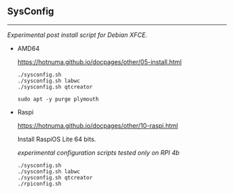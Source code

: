 <link href="style.css" rel="stylesheet"></link>

## SysConfig

---

*Experimental post install script for Debian XFCE.*

* AMD64
    
    https://hotnuma.github.io/docpages/other/05-install.html  

    ```
    ./sysconfig.sh
    ./sysconfig.sh labwc
    ./sysconfig.sh qtcreator
    ```
    
    `sudo apt -y purge plymouth`
    
* Raspi

    https://hotnuma.github.io/docpages/other/10-raspi.html  
    
    Install RaspiOS Lite 64 bits.
    
    *experimental configuration scripts tested only on RPI 4b*

    ```
    ./sysconfig.sh
    ./sysconfig.sh labwc
    ./sysconfig.sh qtcreator
    ./rpiconfig.sh
    ```

